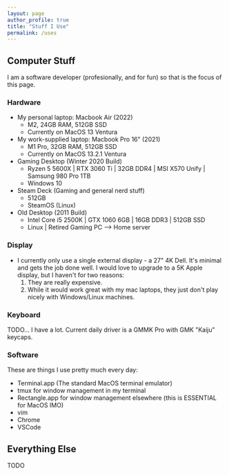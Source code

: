```yaml
---
layout: page
author_profile: true
title: "Stuff I Use"
permalink: /uses
---
```


## Computer Stuff

I am a software developer (profesionally, and for fun) so that is the focus of this page.

### Hardware

- My personal laptop: Macbook Air (2022)
  - M2, 24GB RAM, 512GB SSD
  - Currently on MacOS 13 Ventura
- My work-supplied laptop: Macbook Pro 16" (2021)
  - M1 Pro, 32GB RAM, 512GB SSD
  - Currently on MacOS 13.2.1 Ventura
- Gaming Desktop (Winter 2020 Build)
  - Ryzen 5 5600X | RTX 3060 Ti | 32GB DDR4 | MSI X570 Unify | Samsung 980 Pro 1TB
  - Windows 10
- Steam Deck (Gaming and general nerd stuff)
  - 512GB
  - SteamOS (Linux) 
- Old Desktop (2011 Build)
  - Intel Core i5 2500K | GTX 1060 6GB | 16GB DDR3 | 512GB SSD
  - Linux | Retired Gaming PC --> Home server

### Display

- I currently only use a single external display - a 27" 4K Dell. It's minimal and gets the job done well. I would love to upgrade to a 5K Apple display, but I haven't for two reasons:
  1. They are really expensive.
  2. While it would work great with my mac laptops, they just don't play nicely with Windows/Linux machines.

### Keyboard

TODO... I have a lot. Current daily driver is a GMMK Pro with GMK "Kaiju" keycaps.

### Software

These are things I use pretty much every day:
- Terminal.app (The standard MacOS terminal emulator)
- tmux for window management in my terminal
- Rectangle.app for window management elsewhere (this is ESSENTIAL for MacOS IMO)
- vim
- Chrome
- VSCode

## Everything Else

TODO
